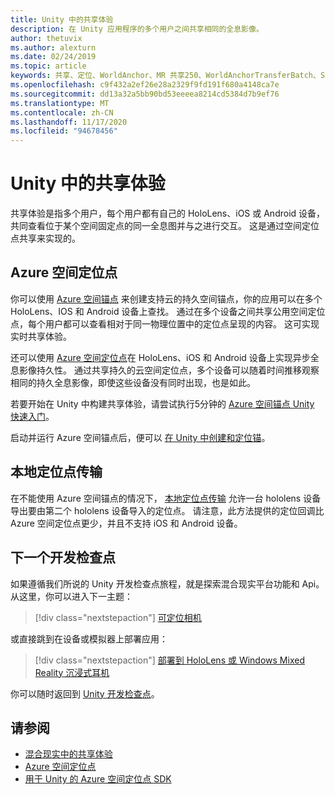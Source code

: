 ```yaml
---
title: Unity 中的共享体验
description: 在 Unity 应用程序的多个用户之间共享相同的全息影像。
author: thetuvix
ms.author: alexturn
ms.date: 02/24/2019
ms.topic: article
keywords: 共享、定位、WorldAnchor、MR 共享250、WorldAnchorTransferBatch、SpatialPerception、Azure、Azure 空间锚，ASA，混合现实耳机，windows mixed reality 耳机，虚拟现实耳机
ms.openlocfilehash: c9f432a2ef26e28a2329f9fd191f680a4148ca7e
ms.sourcegitcommit: dd13a32a5bb90bd53eeeea8214cd5384d7b9ef76
ms.translationtype: MT
ms.contentlocale: zh-CN
ms.lasthandoff: 11/17/2020
ms.locfileid: "94678456"
---
```

# <a name="shared-experiences-in-unity"></a>Unity 中的共享体验

共享体验是指多个用户，每个用户都有自己的 HoloLens、iOS 或 Android 设备，共同查看位于某个空间固定点的同一全息图并与之进行交互。 这是通过空间定位点共享来实现的。

## <a name="azure-spatial-anchors"></a>Azure 空间定位点

你可以使用 <a href="https://docs.microsoft.com/azure/spatial-anchors/overview" target="_blank">Azure 空间锚点</a> 来创建支持云的持久空间锚点，你的应用可以在多个 HoloLens、IOS 和 Android 设备上查找。  通过在多个设备之间共享公用空间定位点，每个用户都可以查看相对于同一物理位置中的定位点呈现的内容。  这可实现实时共享体验。

还可以使用 <a href="https://docs.microsoft.com/azure/spatial-anchors/overview" target="_blank">Azure 空间定位点</a>在 HoloLens、iOS 和 Android 设备上实现异步全息影像持久性。  通过共享持久的云空间定位点，多个设备可以随着时间推移观察相同的持久全息影像，即使这些设备没有同时出现，也是如此。

若要开始在 Unity 中构建共享体验，请尝试执行5分钟的 <a href="https://docs.microsoft.com/azure/spatial-anchors/unity-overview" target="_blank">Azure 空间锚点 Unity 快速入门</a>。

启动并运行 Azure 空间锚点后，便可以 <a href="https://docs.microsoft.com/azure/spatial-anchors/concepts/create-locate-anchors-unity" target="_blank">在 Unity 中创建和定位锚</a>。

## <a name="local-anchor-transfers"></a>本地定位点传输

在不能使用 Azure 空间锚点的情况下， [本地定位点传输](../../out-of-scope/local-anchor-transfers-in-unity.md) 允许一台 hololens 设备导出要由第二个 hololens 设备导入的定位点。  请注意，此方法提供的定位回调比 Azure 空间定位点更少，并且不支持 iOS 和 Android 设备。

## <a name="next-development-checkpoint"></a>下一个开发检查点

如果遵循我们所说的 Unity 开发检查点旅程，就是探索混合现实平台功能和 Api。 从这里，你可以进入下一主题：

> [!div class="nextstepaction"]
> [可定位相机](locatable-camera-in-unity.md)

或直接跳到在设备或模拟器上部署应用：

> [!div class="nextstepaction"]
> [部署到 HoloLens 或 Windows Mixed Reality 沉浸式耳机](../platform-capabilities-and-apis/using-visual-studio.md)

你可以随时返回到 [Unity 开发检查点](unity-development-overview.md#3-platform-capabilities-and-apis)。

## <a name="see-also"></a>请参阅
* [混合现实中的共享体验](../platform-capabilities-and-apis/shared-experiences-in-mixed-reality.md)
* <a href="https://docs.microsoft.com/azure/spatial-anchors" target="_blank">Azure 空间定位点</a>
* <a href="https://docs.microsoft.com/dotnet/api/Microsoft.Azure.SpatialAnchors" target="_blank">用于 Unity 的 Azure 空间定位点 SDK</a>
